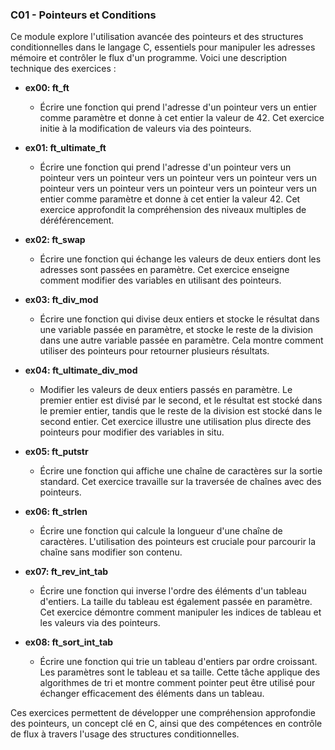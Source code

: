 ### C01 - Pointeurs et Conditions

Ce module explore l'utilisation avancée des pointeurs et des structures conditionnelles dans le langage C, essentiels pour manipuler les adresses mémoire et contrôler le flux d'un programme. Voici une description technique des exercices :

- **ex00: ft_ft**

  - Écrire une fonction qui prend l'adresse d'un pointeur vers un entier comme paramètre et donne à cet entier la valeur de 42. Cet exercice initie à la modification de valeurs via des pointeurs.

- **ex01: ft_ultimate_ft**

  - Écrire une fonction qui prend l'adresse d'un pointeur vers un pointeur vers un pointeur vers un pointeur vers un pointeur vers un pointeur vers un pointeur vers un pointeur vers un pointeur vers un entier comme paramètre et donne à cet entier la valeur 42. Cet exercice approfondit la compréhension des niveaux multiples de déréférencement.

- **ex02: ft_swap**

  - Écrire une fonction qui échange les valeurs de deux entiers dont les adresses sont passées en paramètre. Cet exercice enseigne comment modifier des variables en utilisant des pointeurs.

- **ex03: ft_div_mod**

  - Écrire une fonction qui divise deux entiers et stocke le résultat dans une variable passée en paramètre, et stocke le reste de la division dans une autre variable passée en paramètre. Cela montre comment utiliser des pointeurs pour retourner plusieurs résultats.

- **ex04: ft_ultimate_div_mod**

  - Modifier les valeurs de deux entiers passés en paramètre. Le premier entier est divisé par le second, et le résultat est stocké dans le premier entier, tandis que le reste de la division est stocké dans le second entier. Cet exercice illustre une utilisation plus directe des pointeurs pour modifier des variables in situ.

- **ex05: ft_putstr**

  - Écrire une fonction qui affiche une chaîne de caractères sur la sortie standard. Cet exercice travaille sur la traversée de chaînes avec des pointeurs.

- **ex06: ft_strlen**

  - Écrire une fonction qui calcule la longueur d'une chaîne de caractères. L'utilisation des pointeurs est cruciale pour parcourir la chaîne sans modifier son contenu.

- **ex07: ft_rev_int_tab**

  - Écrire une fonction qui inverse l'ordre des éléments d'un tableau d'entiers. La taille du tableau est également passée en paramètre. Cet exercice démontre comment manipuler les indices de tableau et les valeurs via des pointeurs.

- **ex08: ft_sort_int_tab**

  - Écrire une fonction qui trie un tableau d'entiers par ordre croissant. Les paramètres sont le tableau et sa taille. Cette tâche applique des algorithmes de tri et montre comment pointer peut être utilisé pour échanger efficacement des éléments dans un tableau.

Ces exercices permettent de développer une compréhension approfondie des pointeurs, un concept clé en C, ainsi que des compétences en contrôle de flux à travers l'usage des structures conditionnelles.